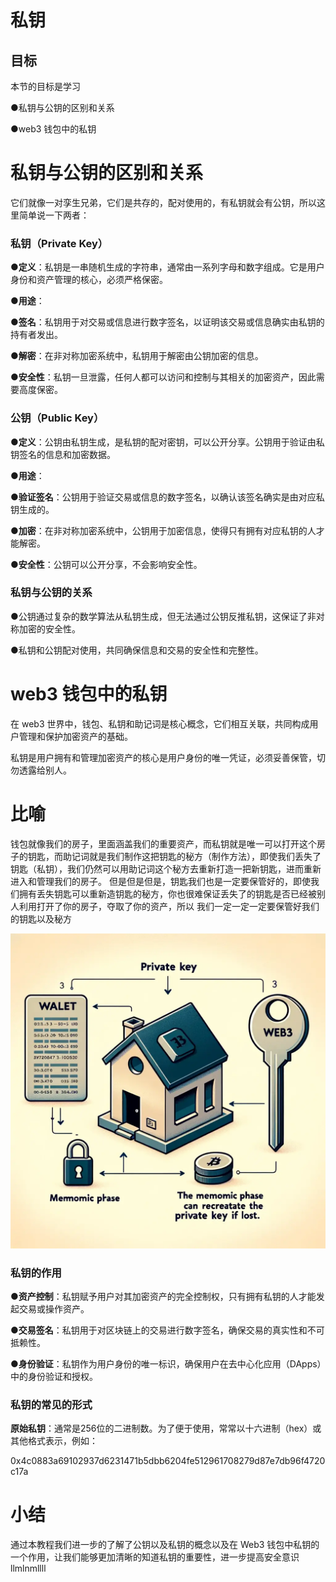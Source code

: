 # 私钥

## 目标

本节的目标是学习

●私钥与公钥的区别和关系

●web3 钱包中的私钥

# 私钥与公钥的区别和关系

它们就像一对孪生兄弟，它们是共存的，配对使用的，有私钥就会有公钥，所以这里简单说一下两者：

###  **私钥（Private Key）**

●**定义**：私钥是一串随机生成的字符串，通常由一系列字母和数字组成。它是用户身份和资产管理的核心，必须严格保密。

●**用途**：

●**签名**：私钥用于对交易或信息进行数字签名，以证明该交易或信息确实由私钥的持有者发出。

●**解密**：在非对称加密系统中，私钥用于解密由公钥加密的信息。

●**安全性**：私钥一旦泄露，任何人都可以访问和控制与其相关的加密资产，因此需要高度保密。

###  **公钥（Public Key）**

●**定义**：公钥由私钥生成，是私钥的配对密钥，可以公开分享。公钥用于验证由私钥签名的信息和加密数据。

●**用途**：

●**验证签名**：公钥用于验证交易或信息的数字签名，以确认该签名确实是由对应私钥生成的。

●**加密**：在非对称加密系统中，公钥用于加密信息，使得只有拥有对应私钥的人才能解密。

●**安全性**：公钥可以公开分享，不会影响安全性。

###  **私钥与公钥的关系**

●公钥通过复杂的数学算法从私钥生成，但无法通过公钥反推私钥，这保证了非对称加密的安全性。

●私钥和公钥配对使用，共同确保信息和交易的安全性和完整性。

# web3 钱包中的私钥

在 web3 世界中，钱包、私钥和助记词是核心概念，它们相互关联，共同构成用户管理和保护加密资产的基础。

私钥是用户拥有和管理加密资产的核心是用户身份的唯一凭证，必须妥善保管，切勿透露给别人。

# 比喻

钱包就像我们的房子，里面涵盖我们的重要资产，而私钥就是唯一可以打开这个房子的钥匙，而助记词就是我们制作这把钥匙的秘方（制作方法），即使我们丢失了钥匙（私钥），我们仍然可以用助记词这个秘方去重新打造一把新钥匙，进而重新进入和管理我们的房子。 但是但是但是，钥匙我们也是一定要保管好的，即使我们拥有丢失钥匙可以重新造钥匙的秘方，你也很难保证丢失了的钥匙是否已经被别人利用打开了你的房子，夺取了你的资产，所以 我们一定一定一定要保管好我们的钥匙以及秘方

![image](./assets/698100e8-a067-4350-87e4-cd5bdbb279e7.webp)

### **私钥的作用**

●**资产控制**：私钥赋予用户对其加密资产的完全控制权，只有拥有私钥的人才能发起交易或操作资产。

●**交易签名**：私钥用于对区块链上的交易进行数字签名，确保交易的真实性和不可抵赖性。

●**身份验证**：私钥作为用户身份的唯一标识，确保用户在去中心化应用（DApps）中的身份验证和授权。

### **私钥的常见的形式**

**原始私钥**：通常是256位的二进制数。为了便于使用，常常以十六进制（hex）或其他格式表示，例如：

0x4c0883a69102937d6231471b5dbb6204fe512961708279d87e7db96f4720c17a

#  小结

通过本教程我们进一步的了解了公钥以及私钥的概念以及在 Web3 钱包中私钥的一个作用，让我们能够更加清晰的知道私钥的重要性，进一步提高安全意识llmlnmllll